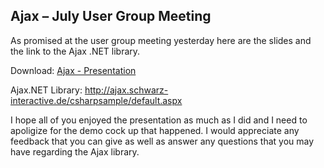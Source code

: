 ## Ajax &#8211; July User Group Meeting

<p>As promised at the user group meeting yesterday here are the slides and the link to the Ajax .NET library.</p>
<p>Download: <a href="http://www.merill.net/wp-content/uploads/contentbinary/AJAX.zip">Ajax - Presentation</a></p>
<p>Ajax.NET Library: <a href="http://ajax.schwarz-interactive.de/csharpsample/default.aspx">http://ajax.schwarz-interactive.de/csharpsample/default.aspx</a></p>
<p>I hope all of you enjoyed the presentation as much as I did and I need to apoligize for the demo cock up that happened. I would appreciate any feedback that you can give as well as answer any questions that you may have regarding the Ajax library.</p>